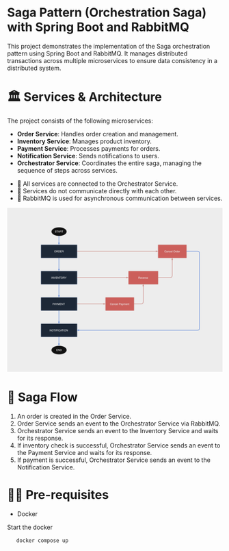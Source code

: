 # Saga Pattern (Orchestration Saga) with Spring Boot and RabbitMQ
This project demonstrates the implementation of the Saga orchestration pattern using Spring Boot and RabbitMQ. It manages distributed transactions across multiple microservices to ensure data consistency in a distributed system.

# 🏛️ Services & Architecture
The project consists of the following microservices:
* **Order Service**: Handles order creation and management.
* **Inventory Service**: Manages product inventory.
* **Payment Service**: Processes payments for orders.
* **Notification Service**: Sends notifications to users.
* **Orchestrator Service**: Coordinates the entire saga, managing the sequence of steps across services.
- 📌 All services are connected to the Orchestrator Service.
- 📌 Services do not communicate directly with each other.
- 📌 RabbitMQ is used for asynchronous communication between services.



![diagram-1](documentation/diagram_1.png)


# 🔄 Saga Flow
1. An order is created in the Order Service.
2. Order Service sends an event to the Orchestrator Service via RabbitMQ.
3. Orchestrator Service sends an event to the Inventory Service and waits for its response.
4. If inventory check is successful, Orchestrator Service sends an event to the Payment Service and waits for its response.
5. If payment is successful, Orchestrator Service sends an event to the Notification Service.

# 🧑‍💻 Pre-requisites
 - Docker

Start the docker 
```
   docker compose up
```
